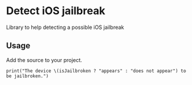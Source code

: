 # Detect iOS jailbreak
Library to help detecting a possible iOS jailbreak
## Usage

Add the source to your project.

```
print("The device \(isJailbroken ? "appears" : "does not appear") to be jailbroken.")
```
